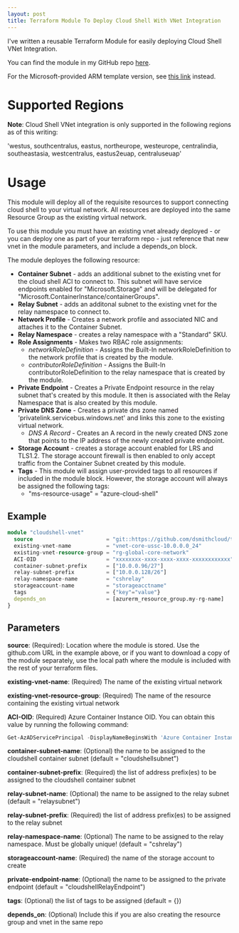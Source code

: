 ```yaml
---
layout: post
title: Terraform Module To Deploy Cloud Shell With VNet Integration
---
```


I've written a reusable Terraform Module for easily deploying Cloud Shell VNet Integration.  

You can find the module in my GitHub repo [here](https://github.com/dsmithcloud/tf-cloudshell-vnet).

For the Microsoft-provided ARM template version, see [this link](https://github.com/Azure/azure-quickstart-templates/blob/master/demos/cloud-shell-vnet/azuredeploy.json) instead.

# Supported Regions
**Note**: Cloud Shell VNet integration is only supported in the following regions as of this writing:

'westus, southcentralus, eastus, northeurope, westeurope, centralindia, southeastasia, westcentralus, eastus2euap, centraluseuap'

# Usage

This module will deploy all of the requisite resources to support connecting cloud shell to your virtual network.  All resources are deployed into the same Resource Group as the existing virtual network.

To use this module you must have an existing vnet already deployed - or you can deploy one as part of your terraform repo - just reference that new vnet in the module parameters, and include a depends_on block.

The module deployes the following resource:

+ **Container Subnet** - adds an additional subnet to the existing vnet for the cloud shell ACI to connect to.  This subnet will have service endpoints enabled for "Microsoft.Storage" and will be delegated for "Microsoft.ContainerInstance/containerGroups".
+ **Relay Subnet** - adds an additonal subnet to the existing vnet for the relay namespace to connect to.
+ **Network Profile** - Creates a network profile and associated NIC and attaches it to the Container Subnet.
+ **Relay Namespace** - creates a relay namespace with a "Standard" SKU.
+ **Role Assignments** - Makes two RBAC role assignments:
    - _networkRoleDefinition_ - Assigns the Built-In networkRoleDefinition to the network profile that is created by the module.
    - _contributorRoleDefinition_ - Assigns the Built-In contributorRoleDefinition to the relay namespace that is created by the module.
+ **Private Endpoint** - Creates a Private Endpoint resource in the relay subnet that's created by this module.  It then is associated with the Relay Namespace that is also created by this module.
+ **Private DNS Zone** - Creates a private dns zone named 'privatelink.servicebus.windows.net' and links this zone to the existing virtual network.
    - _DNS A Record_ - Creates an A record in the newly created DNS zone that points to the IP address of the newly created private endpoint.
+ **Storage Account** - creates a storage account enabled for LRS and TLS1.2.  The storage account firewall is then enabled to only accept traffic from the Container Subnet created by this module.
+ **Tags** - This module will assign user-provided tags to all resources if included in the module block.  However, the storage account will always be assigned the following tags:
    - "ms-resource-usage" = "azure-cloud-shell"


## Example

```terraform
module "cloudshell-vnet" 
  source                       = "git::https://github.com/dsmithcloud/tf-cloudshell-vnet.git"
  existing-vnet-name           = "vnet-core-ussc-10.0.0.0_24"
  existing-vnet-resource-group = "rg-global-core-network"
  ACI-OID                      = "xxxxxxxx-xxxx-xxxx-xxxx-xxxxxxxxxxxx"
  container-subnet-prefix      = ["10.0.0.96/27"]
  relay-subnet-prefix          = ["10.0.0.128/26"]
  relay-namespace-name         = "cshrelay"
  storageaccount-name          = "storageacctname"
  tags                         = {"key"="value"}
  depends_on                   = [azurerm_resource_group.my-rg-name]
}
```

## Parameters

**source**: (Required): Location where the module is stored.  Use the github.com URL in the example above, or if you want to download a copy of the module separately, use the local path where the module is included with the rest of your terraform files.

**existing-vnet-name**: (Required) The name of the existing virtual network

**existing-vnet-resource-group**: (Required) The name of the resource containing the existing virtual network

**ACI-OID**: (Required) Azure Container Instance OID.  You can obtain this value by running the following command:

```powershell
Get-AzADServicePrincipal -DisplayNameBeginsWith 'Azure Container Instance'
```

**container-subnet-name**: (Optional) the name to be assigned to the cloudshell container subnet (default     = "cloudshellsubnet")

**container-subnet-prefix**: (Required) the list of address prefix(es) to be assigned to the cloudshell container subnet

**relay-subnet-name**: (Optional) the name to be assigned to the relay subnet (default     = "relaysubnet")

**relay-subnet-prefix**: (Required) the list of address prefix(es) to be assigned to the relay subnet

**relay-namespace-name**: (Optional) The name to be assigned to the relay namespace. Must be globally unique! (default     = "cshrelay")

**storageaccount-name**: (Required) the name of the storage account to create

**private-endpoint-name**: (Optional) the name to be assigned to the private endpoint (default     = "cloudshellRelayEndpoint")

**tags**: (Optional) the list of tags to be assigned (default     = {})

**depends_on**: (Optional) Include this if you are also creating the resource group and vnet in the same repo